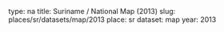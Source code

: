 type: na
title: Suriname / National Map (2013)
slug: places/sr/datasets/map/2013
place: sr
dataset: map
year: 2013
